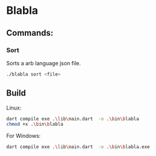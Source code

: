 # Blabla

## Commands:

### Sort

Sorts a arb language json file.

```bash
./blabla sort <file>
```

## Build

Linux:

```bash
dart compile exe .\lib\main.dart  -o .\bin\blabla
chmod +x .\bin\blabla
```

For Windows:

```bash
dart compile exe .\lib\main.dart  -o .\bin\blabla.exe
```

